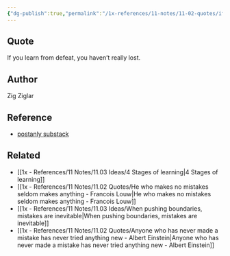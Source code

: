 ```yaml
---
{"dg-publish":true,"permalink":"/1x-references/11-notes/11-02-quotes/if-you-learn-from-defeat-you-havent-really-lost-zig-ziglar/","title":"If you learn from defeat, you havent really lost - Zig Ziglar","created":"2024-11-25T11:17:00.879+03:00","updated":"2024-12-03T22:30:49.414+03:00"}
---
```



## Quote
If you learn from defeat, you haven’t really lost.

## Author
Zig Ziglar

## Reference
- [postanly substack](https://postanly.substack.com/p/50-habits-of-lifelong-learners-the)

## Related
- [[1x - References/11 Notes/11.03 Ideas/4 Stages of learning\|4 Stages of learning]]
- [[1x - References/11 Notes/11.02 Quotes/He who makes no mistakes seldom makes anything - Francois Louw\|He who makes no mistakes seldom makes anything - Francois Louw]]
- [[1x - References/11 Notes/11.03 Ideas/When pushing boundaries, mistakes are inevitable\|When pushing boundaries, mistakes are inevitable]]
- [[1x - References/11 Notes/11.02 Quotes/Anyone who has never made a mistake has never tried anything new - Albert Einstein\|Anyone who has never made a mistake has never tried anything new - Albert Einstein]]
